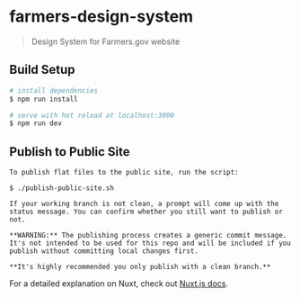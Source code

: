 # farmers-design-system

> Design System for Farmers.gov website

## Build Setup

``` bash
# install dependencies
$ npm run install

# serve with hot reload at localhost:3000
$ npm run dev
```

## Publish to Public Site
```
To publish flat files to the public site, run the script:

$ ./publish-public-site.sh

If your working branch is not clean, a prompt will come up with the status message. You can confirm whether you still want to publish or not.

**WARNING:** The publishing process creates a generic commit message. It's not intended to be used for this repo and will be included if you publish without committing local changes first. 

**It's highly recommended you only publish with a clean branch.**
```
For a detailed explanation on Nuxt, check out [Nuxt.js docs](https://nuxtjs.org).

